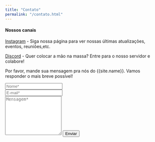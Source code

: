 ```yaml
---
title: "Contato"
permalink: "/contato.html"
---
```


#### **Nossos canais**

<p><a href="https://www.instagram.com/antibetcollective" target="_blank">Instagram</a> - Siga nossa página para ver nossas últimas atualizações, eventos, reuniões,etc.</p>
<p><a href="https://discord.gg/MHDphAqa" target="_blank">Discord</a> - Quer colocar a mão na massa? Entre para o nosso servidor e colabore!</p>



<form action="https://formspree.io/{{site.email}}" method="POST">    
<p class="mb-4">Por favor, mande sua mensagem pra nós do {{site.name}}. Vamos responder o mais breve possível!</p>
<div class="form-group row">
<div class="col-md-6">
<input class="form-control" type="text" name="name" placeholder="Nome*" required>
</div>
<div class="col-md-6">
<input class="form-control" type="email" name="_replyto" placeholder="E-mail*" required>
</div>
</div>
<textarea rows="8" class="form-control mb-3" name="message" placeholder="Mensagem*" required></textarea>    
<input class="btn btn-success" type="submit" value="Enviar">
</form>